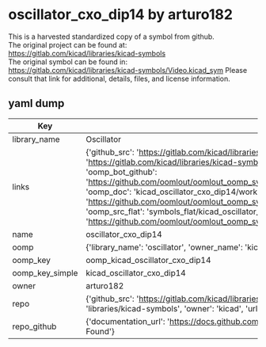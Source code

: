# oscillator_cxo_dip14 by arturo182  
This is a harvested standardized copy of a symbol from github.  
The original project can be found at:  
https://gitlab.com/kicad/libraries/kicad-symbols  
The original symbol can be found in:
https://gitlab.com/kicad/libraries/kicad-symbols/Video.kicad_sym
Please consult that link for additional, details, files, and license information.  
## yaml dump  
| Key | Value |  
| --- | --- |  
| library_name | Oscillator |  
| links | {'github_src': 'https://gitlab.com/kicad/libraries/kicad-symbols/Video.kicad_sym', 'github_src_repo': 'https://gitlab.com/kicad/libraries/kicad-symbols', 'oomp_bot': 'kicad_oscillator_cxo_dip14/working', 'oomp_bot_github': 'https://github.com/oomlout/oomlout_oomp_symbol_bot/tree/main/kicad_oscillator_cxo_dip14/working', 'oomp_doc': 'kicad_oscillator_cxo_dip14/working', 'oomp_doc_github': 'https://github.com/oomlout/oomlout_oomp_symbol_doc/tree/main/kicad_oscillator_cxo_dip14/working', 'oomp_src_flat': 'symbols_flat/kicad_oscillator_cxo_dip14/working', 'oomp_src_flat_github': 'https://github.com/oomlout/oomlout_oomp_symbol_src/tree/main/kicad_oscillator_cxo_dip14/working'} |  
| name | oscillator_cxo_dip14 |  
| oomp | {'library_name': 'oscillator', 'owner_name': 'kicad', 'symbol_name': 'oscillator_cxo_dip14'} |  
| oomp_key | oomp_kicad_oscillator_cxo_dip14 |  
| oomp_key_simple | kicad_oscillator_cxo_dip14 |  
| owner | arturo182 |  
| repo | {'github_src': 'https://gitlab.com/kicad/libraries/kicad-symbols/Video.kicad_sym', 'name': 'libraries/kicad-symbols', 'owner': 'kicad', 'url': 'https://gitlab.com/kicad/libraries/kicad-symbols'} |  
| repo_github | {'documentation_url': 'https://docs.github.com/rest/repos/repos#get-a-repository', 'message': 'Not Found'} |  

